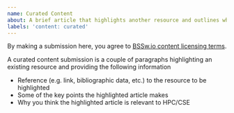 ```yaml
---
name: Curated Content
about: A brief article that highlights another resource and outlines why the HPC/CSE community may value it.  
labels: 'content: curated'
---
```

By making a submission here, you agree to [BSSw.io content licensing terms](../../TERMS.md).

A curated content submission is a couple of paragraphs highlighting an existing resource and providing the following information

* Reference (e.g. link, bibliographic data, etc.) to the resource to be highlighted
* Some of the key points the highlighted article makes 
* Why you think the highlighted article is relevant to HPC/CSE
